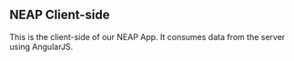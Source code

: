 ## NEAP Client-side

This is the client-side of our NEAP App. It consumes data from the server using AngularJS.
